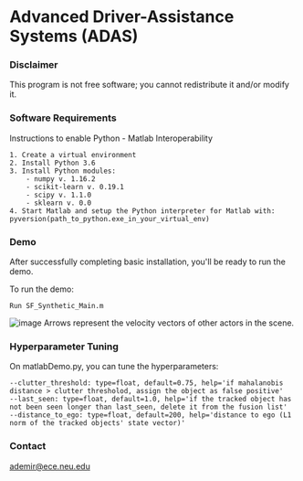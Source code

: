 # Advanced Driver-Assistance Systems (ADAS)

### Disclaimer
This program is not free software; you cannot redistribute it and/or modify it.

### Software Requirements

Instructions to enable Python - Matlab Interoperability
```
1. Create a virtual environment
2. Install Python 3.6
3. Install Python modules:
    - numpy v. 1.16.2
    - scikit-learn v. 0.19.1
    - scipy v. 1.1.0
    - sklearn v. 0.0
4. Start Matlab and setup the Python interpreter for Matlab with: pyversion(path_to_python.exe_in_your_virtual_env)
```

### Demo
After successfully completing basic installation, you'll be ready to run the demo.

To run the demo:
```
Run SF_Synthetic_Main.m
```
![image](https://user-images.githubusercontent.com/43050657/57249662-88018000-7013-11e9-9cec-35bf6d646bab.png)
Arrows represent the velocity vectors of other actors in the scene.

### Hyperparameter Tuning
On matlabDemo.py, you can tune the hyperparameters:
```
--clutter_threshold: type=float, default=0.75, help='if mahalanobis distance > clutter thresholod, assign the object as false positive'
--last_seen: type=float, default=1.0, help='if the tracked object has not been seen longer than last_seen, delete it from the fusion list'
--distance_to_ego: type=float, default=200, help='distance to ego (L1 norm of the tracked objects' state vector)'
```

### Contact
ademir@ece.neu.edu
